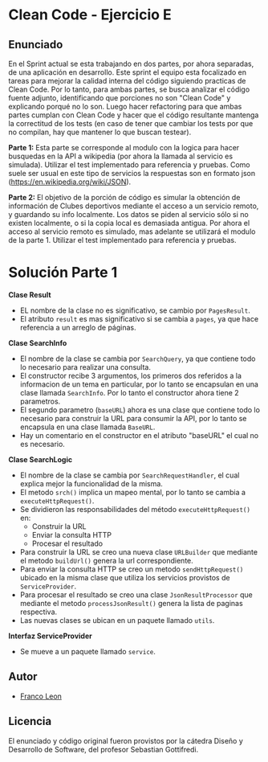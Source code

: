 # Clean Code - Ejercicio E

## Enunciado
En el Sprint actual se esta trabajando en dos partes, por ahora separadas, de una aplicación en desarrollo. Este sprint el equipo esta focalizado en tareas para mejorar la calidad interna del código siguiendo practicas de Clean Code. Por lo tanto, para ambas partes, se busca analizar el código fuente adjunto, identificando que porciones no son "Clean Code" y explicando porqué no lo son. Luego hacer refactoring para que ambas partes cumplan con Clean Code y hacer que el código resultante mantenga la correctitud de los tests (en caso de tener que cambiar los tests por que no compilan, hay que mantener lo que buscan testear).

**Parte 1:** Esta parte se corresponde al modulo con la logica para hacer busquedas en la API a wikipedia (por ahora la llamada al servicio es simulada). Utilizar el test implementado para referencia y pruebas. Como suele ser usual en este tipo de servicios la respuestas son en formato json (https://en.wikipedia.org/wiki/JSON).

**Parte 2:** El objetivo de la porción de código es simular la obtención de información de Clubes deportivos mediante el acceso a un servicio remoto, y guardando su info localmente. Los datos se piden al servicio sólo si no existen localmente, o si la copia local es demasiada antigua. Por ahora el acceso al servicio remoto es simulado, mas adelante se utilizará el modulo de la parte 1. Utilizar el test implementado para referencia y pruebas.

# Solución Parte 1

**Clase Result**
- EL nombre de la clase no es significativo, se cambio por `PagesResult`.
- El atributo `result` es mas significativo si se cambia a `pages`, ya que hace referencia a un arreglo de páginas.

**Clase SearchInfo**
- El nombre de la clase se cambia por `SearchQuery`, ya que contiene todo lo necesario para realizar una consulta.
- El constructor recibe 3 argumentos, los primeros dos referidos a la informacion de un tema en particular, por lo tanto se encapsulan en una clase llamada `SearchInfo`. Por lo tanto el constructor ahora tiene 2 parametros.
- El segundo parametro (`baseURL`) ahora es una clase que contiene todo lo necesario para construir la URL para consumir la API, por lo tanto se encapsula en una clase llamada `BaseURL`.
- Hay un comentario en el constructor en el atributo "baseURL" el cual no es necesario.

**Clase SearchLogic**
- El nombre de la clase se cambia por `SearchRequestHandler`, el cual explica mejor la funcionalidad de la misma.
- El metodo `srch()` implica un mapeo mental, por lo tanto se cambia a `executeHttpRequest()`.
- Se dividieron las responsabilidades del método `executeHttpRequest()` en:
    * Construir la URL
    * Enviar la consulta HTTP
    * Procesar el resultado
- Para construir la URL se creo una nueva clase `URLBuilder` que mediante el metodo `buildUrl()` genera la url correspondiente.
- Para enviar la consulta HTTP se creo un metodo `sendHttpRequest()` ubicado en la misma clase que utiliza los servicios provistos de `ServiceProvider`.
- Para procesar el resultado se creo una clase `JsonResultProcessor` que mediante el metodo `processJsonResult()` genera la lista de paginas respectiva.
- Las nuevas clases se ubican en un paquete llamado `utils`.

**Interfaz ServiceProvider**
- Se mueve a un paquete llamado `service`.

## Autor
* [Franco Leon](https://github.com/francoleon08)

## Licencia
El enunciado y código original fueron provistos por la cátedra Diseño y Desarrollo de Software, del profesor Sebastian Gottifredi.
